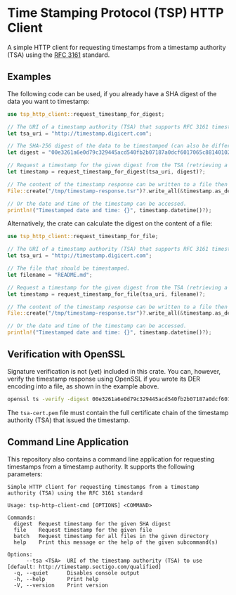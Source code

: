 # Time Stamping Protocol (TSP) HTTP Client

A simple HTTP client for requesting timestamps from a timestamp authority (TSA) using the [RFC 3161](https://www.rfc-editor.org/rfc/rfc3161.html) standard.

## Examples

The following code can be used, if you already have a SHA digest of the data you want to timestamp:

```rust
use tsp_http_client::request_timestamp_for_digest;

// The URI of a timestamp authority (TSA) that supports RFC 3161 timestamps.
let tsa_uri = "http://timestamp.digicert.com";

// The SHA-256 digest of the data to be timestamped (can also be different SHA lengths like SHA-512).
let digest = "00e3261a6e0d79c329445acd540fb2b07187a0dcf6017065c8814010283ac67f";

// Request a timestamp for the given digest from the TSA (retrieving a TimeStampResponse object).
let timestamp = request_timestamp_for_digest(tsa_uri, digest)?;

// The content of the timestamp response can be written to a file then for example.
File::create("/tmp/timestamp-response.tsr")?.write_all(&timestamp.as_der_encoded())?;

// Or the date and time of the timestamp can be accessed.
println!("Timestamped date and time: {}", timestamp.datetime()?);
```

Alternatively, the crate can calculate the digest on the content of a file:

```rust
use tsp_http_client::request_timestamp_for_file;

// The URI of a timestamp authority (TSA) that supports RFC 3161 timestamps.
let tsa_uri = "http://timestamp.digicert.com";

// The file that should be timestamped.
let filename = "README.md";

// Request a timestamp for the given digest from the TSA (retrieving a TimeStampResponse object).
let timestamp = request_timestamp_for_file(tsa_uri, filename)?;

// The content of the timestamp response can be written to a file then for example.
File::create("/tmp/timestamp-response.tsr")?.write_all(&timestamp.as_der_encoded())?;

// Or the date and time of the timestamp can be accessed.
println!("Timestamped date and time: {}", timestamp.datetime()?);
```

## Verification with OpenSSL
Signature verification is not (yet) included in this crate. You can, however, verify the timestamp response using
OpenSSL if you wrote its DER encoding into a file, as shown in the example above.

```bash
openssl ts -verify -digest 00e3261a6e0d79c329445acd540fb2b07187a0dcf6017065c8814010283ac67f -in timestamp-response.tsr -CAfile tsa-cert.pem
```
The `tsa-cert.pem` file must contain the full certificate chain of the timestamp authority (TSA) that issued the
timestamp.

## Command Line Application

This repository also contains a command line application for requesting timestamps from a timestamp authority. It supports the following parameters:

```
Simple HTTP client for requesting timestamps from a timestamp authority (TSA) using the RFC 3161 standard

Usage: tsp-http-client-cmd [OPTIONS] <COMMAND>

Commands:
  digest  Request timestamp for the given SHA digest
  file    Request timestamp for the given file
  batch   Request timestamp for all files in the given directory
  help    Print this message or the help of the given subcommand(s)

Options:
      --tsa <TSA>  URI of the timestamp authority (TSA) to use [default: http://timestamp.sectigo.com/qualified]
  -q, --quiet      Disables console output
  -h, --help       Print help
  -V, --version    Print version
